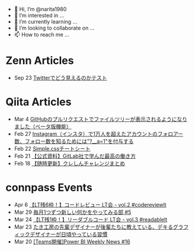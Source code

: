 - 👋 Hi, I’m @narita1980
- 👀 I’m interested in ...
- 🌱 I’m currently learning ...
- 💞️ I’m looking to collaborate on ...
- 📫 How to reach me ...

# Zenn Articles

<!-- profile updater begin: zenn -->
- Sep 23 [Twitterでどう見えるのかテスト](https://zenn.dev/narita1980/articles/cbb21f8d7f785752d6ac)
<!-- profile updater end: zenn -->

# Qiita Articles

<!-- profile updater begin: qiita -->
- Mar 4 [GitHubのプルリクエストでファイルツリーが表示されるようになりました（ベータ版機能）](https://qiita.com/narita1980/items/bee2c5232342a51e0415)
- Feb 27 [Instagram（インスタ）で1万人を超えたアカウントのフォロアー数、フォロー数を知るためには"?__a=1"を付与する](https://qiita.com/narita1980/items/630b7014fa893461b991)
- Feb 22 [Simple.cssチートシート](https://qiita.com/narita1980/items/fd2ccf0e91944aab9fd5)
- Feb 21 [【公式資料】GitLab社で学んだ最高の働き方](https://qiita.com/narita1980/items/d7d142c2bb6312cb9ad6)
- Feb 18 [【随時更新】クレしんチャレンジまとめ](https://qiita.com/narita1980/items/03d9a24b7ac1fdf81b18)
<!-- profile updater end: qiita -->

# connpass Events

<!-- profile updater begin: connpass -->
- Apr 6 [【LT残6枠！】コードレビュー LT会 - vol.2 #codereviewlt](https://rakus.connpass.com/event/240393/)
- Mar 29 [毎月1つずつ新しい何かをやってみる部 #5](https://yattemiru.connpass.com/event/242350/)
- Mar 24 [【LT残1枠！】リーダブルコード LT会 - vol.3 #readablelt](https://rakus.connpass.com/event/238395/)
- Mar 23 [たき工房の先輩デザイナーが後輩たちに教えている、デキるグラフィックデザイナーが日頃やっている習慣](https://vivivit.connpass.com/event/241389/)
- Mar 20 [[Teams開催]Power BI Weekly News #16](https://pp-weeklynews.connpass.com/event/242345/)
<!-- profile updater end: connpass -->

<!---
narita1980/narita1980 is a ✨ special ✨ repository because its `README.md` (this file) appears on your GitHub profile.
You can click the Preview link to take a look at your changes.
--->
